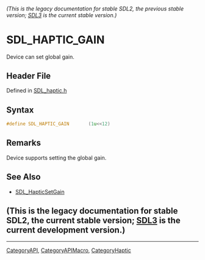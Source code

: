 ###### (This is the legacy documentation for stable SDL2, the previous stable version; [SDL3](https://wiki.libsdl.org/SDL3/) is the current stable version.)
# SDL_HAPTIC_GAIN

Device can set global gain.

## Header File

Defined in [SDL_haptic.h](https://github.com/libsdl-org/SDL/blob/SDL2/include/SDL_haptic.h)

## Syntax

```c
#define SDL_HAPTIC_GAIN       (1u<<12)
```

## Remarks

Device supports setting the global gain.

## See Also

- [SDL_HapticSetGain](SDL_HapticSetGain)


## (This is the legacy documentation for stable SDL2, the current stable version; [SDL3](https://wiki.libsdl.org/SDL3/) is the current development version.)



----
[CategoryAPI](CategoryAPI), [CategoryAPIMacro](CategoryAPIMacro), [CategoryHaptic](CategoryHaptic)

